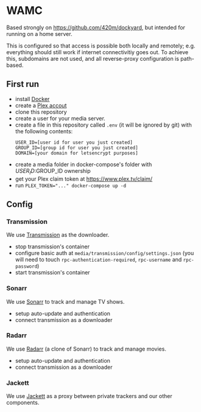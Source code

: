 # WAMC

Based strongly on https://github.com/420m/dockyard, but intended for running on a home server.

This is configured so that access is possible both locally and remotely; e.g. everything should still work if internet connectivitiy goes out. To achieve this, subdomains are not used, and all reverse-proxy configuration is path-based.


## First run

- install [Docker](https://www.docker.com/)
- create a [Plex accout](https://www.plex.tv/)
- clone this repository
- create a user for your media server.
- create a file in this repository called `.env` (it will be ignored by git) with the following contents:
  ```
  USER_ID=[user id for user you just created]
  GROUP_ID=[group id for user you just created]
  DOMAIN=[your domain for letsencrypt purposes]
  ```
- create a media folder in docker-compose's folder with $USER_ID:$GROUP_ID ownership
- get your Plex claim token at https://www.plex.tv/claim/
- run `PLEX_TOKEN="..." docker-compose up -d`

## Config


### Transmission

We use [Transmission](https://transmissionbt.com/) as the downloader.

- stop transmission's container
- configure basic auth at `media/transmission/config/settings.json` (you will need to touch `rpc-authentication-required`, `rpc-username` and `rpc-password`)
- start transmission's container


### Sonarr

We use [Sonarr](https://sonarr.tv/) to track and manage TV shows.

- setup auto-update and authentication
- connect transmission as a downloader


### Radarr

We use [Radarr](https://radarr.video/) (a clone of Sonarr) to track and manage movies.

- setup auto-update and authentication
- connect transmission as a downloader


### Jackett

We use [Jackett](https://github.com/Jackett/Jackett) as a proxy between private trackers and our other components.
